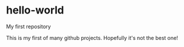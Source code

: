 # hello-world
My first repository 

This is my first of many github projects. Hopefully it's not the best one!
